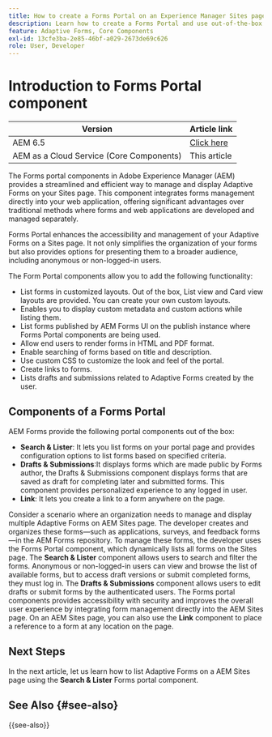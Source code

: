 ```yaml
---
title: How to create a Forms Portal on an Experience Manager Sites page?
description: Learn how to create a Forms Portal and use out-of-the-box core components on an AEM Sites page.
feature: Adaptive Forms, Core Components
exl-id: 13cfe3ba-2e85-46bf-a029-2673de69c626
role: User, Developer
---
```


# Introduction to Forms Portal component

| Version | Article link |
| -------- | ---------------------------- |
| AEM 6.5  |    [Click here](https://experienceleague.adobe.com/docs/experience-manager-65/forms/publish-process-aem-forms/introduction-publishing-forms.html)                  |
| AEM as a Cloud Service (Core Components)     | This article         |

The Forms portal components in Adobe Experience Manager (AEM) provides a streamlined and efficient way to manage and display Adaptive Forms on your Sites page. This component integrates forms management directly into your web application, offering significant advantages over traditional methods where forms and web applications are developed and managed separately.

Forms Portal enhances the accessibility and management of your Adaptive Forms on a Sites page. It not only simplifies the organization of your forms but also provides options for presenting them to a broader audience, including anonymous or non-logged-in users.

The Form Portal components allow you to add the following functionality:

* List forms in customized layouts. Out of the box, List view and Card view layouts are provided. You can create your own custom layouts.
* Enables you to display custom metadata and custom actions while listing them.
* List forms published by AEM Forms UI on the publish instance where Forms Portal components are being used.
* Allow end users to render forms in HTML and PDF format.
* Enable searching of forms based on title and description.
* Use custom CSS to customize the look and feel of the portal.
* Create links to forms.
* Lists drafts and submissions related to Adaptive Forms created by the user.

## Components of a Forms Portal 

AEM Forms provide the following portal components out of the box:

* **Search & Lister**: It lets you list forms on your portal page and provides configuration options to list forms based on specified criteria. 
* **Drafts & Submissions**:It displays forms which are made public by Forms author, the Drafts & Submissions component displays forms that are saved as draft for completing later and submitted forms. This component provides personalized experience to any logged in user.
* **Link**: It lets you create a link to a form anywhere on the page.

Consider a scenario where an organization needs to manage and display multiple Adaptive Forms on AEM Sites page. The developer creates and organizes these forms—such as applications, surveys, and feedback forms—in the AEM Forms repository. To manage these forms, the developer uses the Forms Portal component, which dynamically lists all forms on the Sites page. The **Search & Lister** component allows users to search and filter the forms. Anonymous or non-logged-in users can view and browse the list of available forms, but to access draft versions or submit completed forms, they must log in. The **Drafts & Submissions** component allows users to edit drafts or submit forms by the authenticated users. The Forms portal components provides accessibility with security and improves the overall user experience by integrating form management directly into the AEM Sites page. On an AEM Sites page, you can also use the **Link** component to place a reference to a form at any location on the page.

## Next Steps

In the next article, let us learn how to list Adaptive Forms on a AEM Sites page using the **Search & Lister** Forms portal component.

## See Also {#see-also}

{{see-also}}
